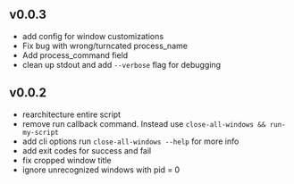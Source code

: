 ## v0.0.3
- add config for window customizations
- Fix bug with wrong/turncated process_name
- Add process_command field
- clean up stdout and add `--verbose` flag for debugging

## v0.0.2
- rearchitecture entire script
- remove run callback command. Instead use `close-all-windows && run-my-script`
- add cli options run `close-all-windows --help` for more info
- add exit codes for success and fail
- fix cropped window title
- ignore unrecognized windows with pid = 0